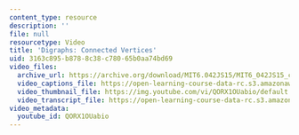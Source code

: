 ```yaml
---
content_type: resource
description: ''
file: null
resourcetype: Video
title: 'Digraphs: Connected Vertices'
uid: 3163c895-b878-8c38-c780-65b0aa74bd69
video_files:
  archive_url: https://archive.org/download/MIT6.042JS15/MIT6_042JS15_connected_ipod.mp4
  video_captions_file: https://open-learning-course-data-rc.s3.amazonaws.com/6-042j-mathematics-for-computer-science-spring-2015/7e1156fba996550781f102d0cea51515_QORX1OUabio.vtt
  video_thumbnail_file: https://img.youtube.com/vi/QORX1OUabio/default.jpg
  video_transcript_file: https://open-learning-course-data-rc.s3.amazonaws.com/6-042j-mathematics-for-computer-science-spring-2015/8d8b044731e4f48cbc902452a8ee6c19_QORX1OUabio.pdf
video_metadata:
  youtube_id: QORX1OUabio
---
```

